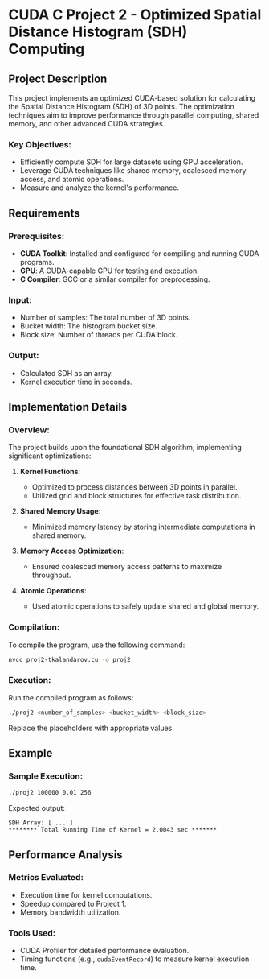 # CUDA C Project 2 - Optimized Spatial Distance Histogram (SDH) Computing

## Project Description

This project implements an optimized CUDA-based solution for calculating the Spatial Distance Histogram (SDH) of 3D points. The optimization techniques aim to improve performance through parallel computing, shared memory, and other advanced CUDA strategies.

### Key Objectives:
- Efficiently compute SDH for large datasets using GPU acceleration.
- Leverage CUDA techniques like shared memory, coalesced memory access, and atomic operations.
- Measure and analyze the kernel's performance.

## Requirements

### Prerequisites:
- **CUDA Toolkit**: Installed and configured for compiling and running CUDA programs.
- **GPU**: A CUDA-capable GPU for testing and execution.
- **C Compiler**: GCC or a similar compiler for preprocessing.

### Input:
- Number of samples: The total number of 3D points.
- Bucket width: The histogram bucket size.
- Block size: Number of threads per CUDA block.

### Output:
- Calculated SDH as an array.
- Kernel execution time in seconds.

## Implementation Details

### Overview:

The project builds upon the foundational SDH algorithm, implementing significant optimizations:

1. **Kernel Functions**:
   - Optimized to process distances between 3D points in parallel.
   - Utilized grid and block structures for effective task distribution.

2. **Shared Memory Usage**:
   - Minimized memory latency by storing intermediate computations in shared memory.

3. **Memory Access Optimization**:
   - Ensured coalesced memory access patterns to maximize throughput.

4. **Atomic Operations**:
   - Used atomic operations to safely update shared and global memory.

### Compilation:
To compile the program, use the following command:
```bash
nvcc proj2-tkalandarov.cu -o proj2
```

### Execution:
Run the compiled program as follows:
```bash
./proj2 <number_of_samples> <bucket_width> <block_size>
```
Replace the placeholders with appropriate values.

## Example

### Sample Execution:
```bash
./proj2 100000 0.01 256
```
Expected output:
```
SDH Array: [ ... ]
******** Total Running Time of Kernel = 2.0043 sec *******
```

## Performance Analysis

### Metrics Evaluated:
- Execution time for kernel computations.
- Speedup compared to Project 1.
- Memory bandwidth utilization.

### Tools Used:
- CUDA Profiler for detailed performance evaluation.
- Timing functions (e.g., `cudaEventRecord`) to measure kernel execution time.

